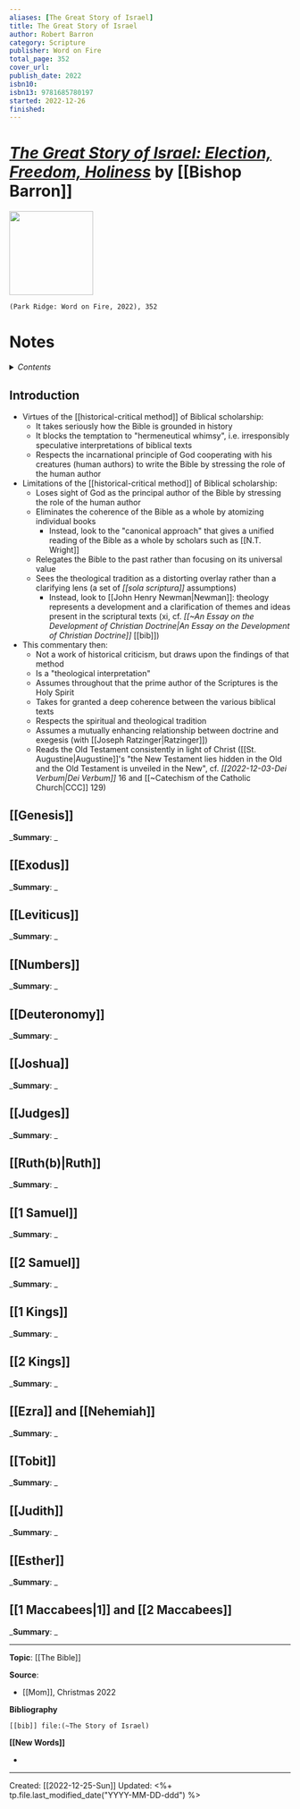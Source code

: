 ```yaml
---
aliases: [The Great Story of Israel]
title: The Great Story of Israel
author: Robert Barron
category: Scripture
publisher: Word on Fire
total_page: 352
cover_url: 
publish_date: 2022
isbn10: 
isbn13: 9781685780197
started: 2022-12-26
finished: 
---
```

# *[The Great Story of Israel: Election, Freedom, Holiness](https://bookstore.wordonfire.org/products/the-great-story-of-israel)* by [[Bishop Barron]]

<img src="https://cdn.shopify.com/s/files/1/0005/3195/5769/products/The-Great-Story-of-Israel-Shopify-Front_750x750.png?v=1669663472" width=150>

`(Park Ridge: Word on Fire, 2022), 352`


# Notes

<details>
 <summary><i>Contents</i></summary>
<!-- MarkdownTOC autolink="true" -->

- [Introduction](#introduction)
- [](#Genesis)
- [](#Exodus)
- [](#Leviticus)
- [](#Numbers)
- [](#Deuteronomy)
- [](#Joshua)
- [](#Judges)
- [](#Ruth(b)|Ruth)
- [](#1 Samuel)
- [](#2 Samuel)
- [](#1 Kings)
- [](#2 Kings)
- [](#Ezra and Nehemiah)
- [](#Tobit)
- [](#Judith)
- [](#Esther)
- [](#1 Maccabees|1 and 2 Maccabees)

<!-- /MarkdownTOC -->
</details>


## Introduction
- Virtues of the [[historical-critical method]] of Biblical scholarship:
	- It takes seriously how the Bible is grounded in history 
	- It blocks the temptation to "hermeneutical whimsy", i.e. irresponsibly speculative interpretations of biblical texts
	- Respects the incarnational principle of God cooperating with his creatures (human authors) to write the Bible by stressing the role of the human author
- Limitations of the [[historical-critical method]] of Biblical scholarship:
	- Loses sight of God as the principal author of the Bible by stressing the role of the human author 
	- Eliminates the coherence of the Bible as a whole by atomizing individual books 
		- Instead, look to the "canonical approach" that gives a unified reading of the Bible as a whole by scholars such as [[N.T. Wright]]
	- Relegates the Bible to the past rather than focusing on its universal value 
	- Sees the theological tradition as a distorting overlay rather than a clarifying lens (a set of *[[sola scriptura]]* assumptions)
		- Instead, look to [[John Henry Newman|Newman]]: theology represents a development and a clarification of themes and ideas present in the scriptural texts (xi, cf. *[[~An Essay on the Development of Christian Doctrine|An Essay on the Development of Christian Doctrine]]* [[bib]])
- This commentary then:
	- Not a work of historical criticism, but draws upon the findings of that method 
	- Is a "theological interpretation"
	- Assumes throughout that the prime author of the Scriptures is the Holy Spirit 
	- Takes for granted a deep coherence between the various biblical texts 
	- Respects the spiritual and theological tradition 
	- Assumes a mutually enhancing relationship between doctrine and exegesis (with [[Joseph Ratzinger|Ratzinger]])
	- Reads the Old Testament consistently in light of Christ ([[St. Augustine|Augustine]]'s "the New Testament lies hidden in the Old and the Old Testament is unveiled in the New", cf. *[[2022-12-03-Dei Verbum|Dei Verbum]]* 16 and [[~Catechism of the Catholic Church|CCC]] 129)


## [[Genesis]]
_**Summary**: _



## [[Exodus]]
_**Summary**: _



## [[Leviticus]]
_**Summary**: _



## [[Numbers]]
_**Summary**: _



## [[Deuteronomy]]
_**Summary**: _



## [[Joshua]]
_**Summary**: _



## [[Judges]]
_**Summary**: _



## [[Ruth(b)|Ruth]]
_**Summary**: _



## [[1 Samuel]]
_**Summary**: _



## [[2 Samuel]]
_**Summary**: _



## [[1 Kings]]
_**Summary**: _



## [[2 Kings]]
_**Summary**: _



## [[Ezra]] and [[Nehemiah]]
_**Summary**: _



## [[Tobit]]
_**Summary**: _



## [[Judith]]
_**Summary**: _



## [[Esther]]
_**Summary**: _



## [[1 Maccabees|1]] and [[2 Maccabees]]
_**Summary**: _


--- 
**Topic**: [[The Bible]]

**Source**: 
- [[Mom]], Christmas 2022

**Bibliography**

```query
[[bib]] file:(~The Story of Israel)
```
 

**[[New Words]]**

- 

---
Created: [[2022-12-25-Sun]]
Updated: <%+ tp.file.last_modified_date("YYYY-MM-DD-ddd") %>
